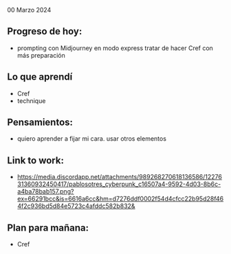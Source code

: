00 Marzo 2024

## Progreso de hoy:
- prompting con Midjourney en modo express tratar de hacer Cref con más preparación 
## Lo que aprendí 
- Cref
- technique 
## **Pensamientos**:
- quiero aprender a fijar mi cara. usar otros elementos 
## Link to work: 
- https://media.discordapp.net/attachments/989268270618136586/1227631360932450417/pablosotres_cyberpunk_c16507a4-9592-4d03-8b6c-a4ba78bab157.png?ex=66291bcc&is=6616a6cc&hm=d7276ddf0002f54d4cfcc22b95d28f464f2c936bd5d84e5723c4afddc582b832&
## Plan para mañana: 
- Cref 

